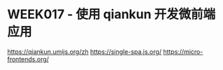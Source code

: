 # WEEK017 - 使用 qiankun 开发微前端应用

https://qiankun.umijs.org/zh
https://single-spa.js.org/
https://micro-frontends.org/
